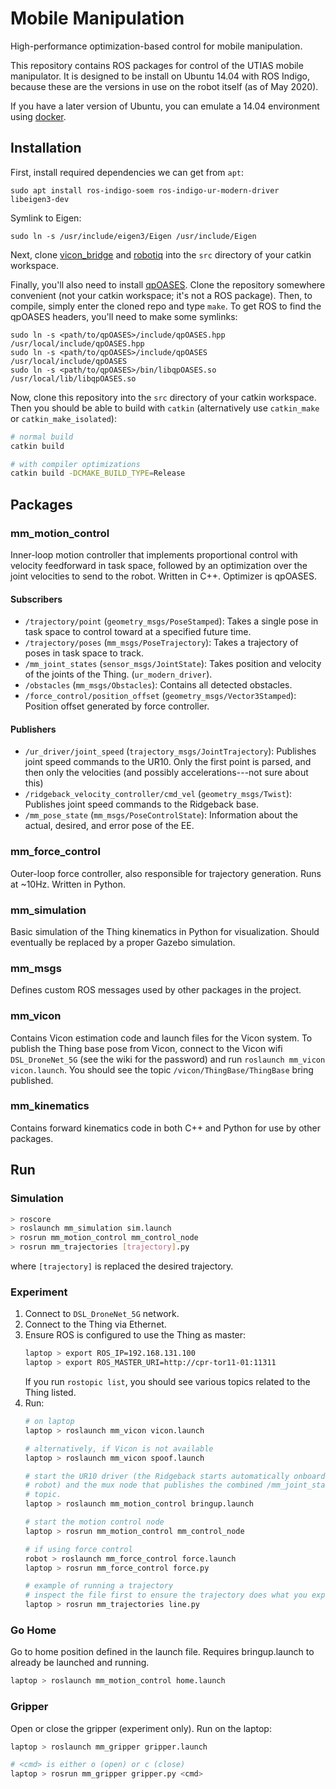 # Mobile Manipulation

High-performance optimization-based control for mobile manipulation.

This repository contains ROS packages for control of the UTIAS mobile
manipulator. It is designed to be install on Ubuntu 14.04 with ROS Indigo,
because these are the versions in use on the robot itself (as of May 2020).

If you have a later version of Ubuntu, you can emulate a 14.04 environment
using [docker](https://github.com/adamheins/mm-docker).

## Installation

First, install required dependencies we can get from `apt`:
```
sudo apt install ros-indigo-soem ros-indigo-ur-modern-driver libeigen3-dev
```
Symlink to Eigen:
```
sudo ln -s /usr/include/eigen3/Eigen /usr/include/Eigen
```

Next, clone [vicon_bridge](https://github.com/ethz-asl/vicon_bridge) and
[robotiq](https://github.com/ros-industrial/robotiq) into the `src` directory
of your catkin workspace. 

Finally, you'll also need to install [qpOASES](https://github.com/coin-or/qpOASES).
Clone the repository somewhere convenient (not your catkin workspace; it's not
a ROS package). Then, to compile, simply enter the cloned repo and type `make`.
To get ROS to find the qpOASES headers, you'll need to make some symlinks:
```
sudo ln -s <path/to/qpOASES>/include/qpOASES.hpp /usr/local/include/qpOASES.hpp
sudo ln -s <path/to/qpOASES>/include/qpOASES     /usr/local/include/qpOASES
sudo ln -s <path/to/qpOASES>/bin/libqpOASES.so   /usr/local/lib/libqpOASES.so
```

Now, clone this repository into the `src` directory of your catkin workspace.
Then you should be able to build with `catkin` (alternatively use `catkin_make`
or `catkin_make_isolated`):
```bash
# normal build
catkin build

# with compiler optimizations
catkin build -DCMAKE_BUILD_TYPE=Release
```

## Packages

### mm_motion_control

Inner-loop motion controller that implements proportional control with velocity
feedforward in task space, followed by an optimization over the joint
velocities to send to the robot. Written in C++. Optimizer is qpOASES.

#### Subscribers
* `/trajectory/point` (`geometry_msgs/PoseStamped`): Takes a single pose in
  task space to control toward at a specified future time.
* `/trajectory/poses` (`mm_msgs/PoseTrajectory`): Takes a trajectory of poses
  in task space to track.
* `/mm_joint_states` (`sensor_msgs/JointState`): Takes position and velocity
  of the joints of the Thing.
  (`ur_modern_driver`).
* `/obstacles` (`mm_msgs/Obstacles`): Contains all detected obstacles.
* `/force_control/position_offset` (`geometry_msgs/Vector3Stamped`): Position
  offset generated by force controller.

#### Publishers
* `/ur_driver/joint_speed` (`trajectory_msgs/JointTrajectory`): Publishes joint
  speed commands to the UR10. Only the first point is parsed, and then only the
  velocities (and possibly accelerations---not sure about this)
* `/ridgeback_velocity_controller/cmd_vel` (`geometry_msgs/Twist`): Publishes
  joint speed commands to the Ridgeback base.
* `/mm_pose_state` (`mm_msgs/PoseControlState`): Information about the actual,
  desired, and error pose of the EE.

### mm_force_control

Outer-loop force controller, also responsible for trajectory generation. Runs
at ~10Hz. Written in Python.

### mm_simulation

Basic simulation of the Thing kinematics in Python for visualization. Should
eventually be replaced by a proper Gazebo simulation.

### mm_msgs

Defines custom ROS messages used by other packages in the project.

### mm_vicon

Contains Vicon estimation code and launch files for the Vicon system. To
publish the Thing base pose from Vicon, connect to the Vicon wifi
`DSL_DroneNet_5G` (see the wiki for the password) and run `roslaunch mm_vicon
vicon.launch`. You should see the topic `/vicon/ThingBase/ThingBase` bring
published.

### mm_kinematics

Contains forward kinematics code in both C++ and Python for use by other
packages.

## Run
### Simulation
```bash
> roscore
> roslaunch mm_simulation sim.launch
> rosrun mm_motion_control mm_control_node
> rosrun mm_trajectories [trajectory].py
```
where `[trajectory]` is replaced the desired trajectory.

### Experiment
1. Connect to `DSL_DroneNet_5G` network.
2. Connect to the Thing via Ethernet.
3. Ensure ROS is configured to use the Thing as master:
   ```bash
   laptop > export ROS_IP=192.168.131.100
   laptop > export ROS_MASTER_URI=http://cpr-tor11-01:11311
   ```
   If you run `rostopic list`, you should see various topics related to the Thing
   listed.
4. Run:
   ```bash
   # on laptop
   laptop > roslaunch mm_vicon vicon.launch

   # alternatively, if Vicon is not available
   laptop > roslaunch mm_vicon spoof.launch

   # start the UR10 driver (the Ridgeback starts automatically onboard the
   # robot) and the mux node that publishes the combined /mm_joint_states
   # topic.
   laptop > roslaunch mm_motion_control bringup.launch

   # start the motion control node
   laptop > rosrun mm_motion_control mm_control_node

   # if using force control
   robot > roslaunch mm_force_control force.launch
   laptop > rosrun mm_force_control force.py

   # example of running a trajectory
   # inspect the file first to ensure the trajectory does what you expect
   laptop > rosrun mm_trajectories line.py
   ```

### Go Home
Go to home position defined in the launch file. Requires bringup.launch to
already be launched and running.
```bash
laptop > roslaunch mm_motion_control home.launch
```

### Gripper
Open or close the gripper (experiment only). Run on the laptop:
```bash
laptop > roslaunch mm_gripper gripper.launch

# <cmd> is either o (open) or c (close)
laptop > rosrun mm_gripper gripper.py <cmd>
```

